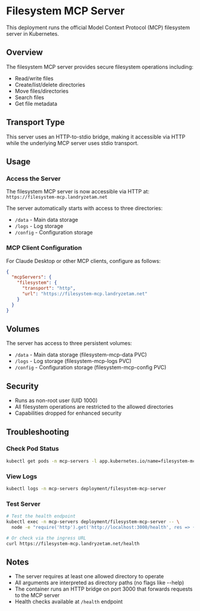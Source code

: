 # Filesystem MCP Server

This deployment runs the official Model Context Protocol (MCP) filesystem server in Kubernetes.

## Overview

The filesystem MCP server provides secure filesystem operations including:
- Read/write files
- Create/list/delete directories  
- Move files/directories
- Search files
- Get file metadata

## Transport Type

This server uses an HTTP-to-stdio bridge, making it accessible via HTTP while the underlying MCP server uses stdio transport.

## Usage

### Access the Server

The filesystem MCP server is now accessible via HTTP at: `https://filesystem-mcp.landryzetam.net`

The server automatically starts with access to three directories:
- `/data` - Main data storage
- `/logs` - Log storage  
- `/config` - Configuration storage

### MCP Client Configuration

For Claude Desktop or other MCP clients, configure as follows:

```json
{
  "mcpServers": {
    "filesystem": {
      "transport": "http",
      "url": "https://filesystem-mcp.landryzetam.net"
    }
  }
}
```

## Volumes

The server has access to three persistent volumes:
- `/data` - Main data storage (filesystem-mcp-data PVC)
- `/logs` - Log storage (filesystem-mcp-logs PVC)
- `/config` - Configuration storage (filesystem-mcp-config PVC)

## Security

- Runs as non-root user (UID 1000)
- All filesystem operations are restricted to the allowed directories
- Capabilities dropped for enhanced security

## Troubleshooting

### Check Pod Status
```bash
kubectl get pods -n mcp-servers -l app.kubernetes.io/name=filesystem-mcp-server
```

### View Logs
```bash
kubectl logs -n mcp-servers deployment/filesystem-mcp-server
```

### Test Server
```bash
# Test the health endpoint
kubectl exec -n mcp-servers deployment/filesystem-mcp-server -- \
  node -e "require('http').get('http://localhost:3000/health', res => { res.on('data', d => process.stdout.write(d)); });"

# Or check via the ingress URL
curl https://filesystem-mcp.landryzetam.net/health
```

## Notes

- The server requires at least one allowed directory to operate
- All arguments are interpreted as directory paths (no flags like --help)
- The container runs an HTTP bridge on port 3000 that forwards requests to the MCP server
- Health checks available at `/health` endpoint
